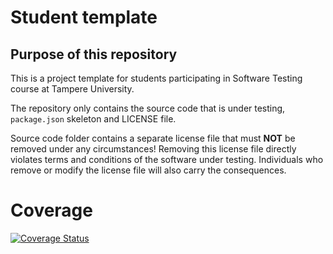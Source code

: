 # Student template

## Purpose of this repository

This is a project template for students participating in Software Testing course
at Tampere University.

The repository only contains the source code that is under testing, `package.json` skeleton
and LICENSE file.

Source code folder contains a separate license file that must **NOT** be removed under any circumstances!
Removing this license file directly violates terms and conditions of the software under testing.
Individuals who remove or modify the license file will also carry the consequences.

# Coverage 

[![Coverage Status](https://coveralls.io/repos/github/sashini-hettiarachchi/COMP.SE.200-2024-2025-1/badge.svg?branch=main)](https://coveralls.io/github/sashini-hettiarachchi/COMP.SE.200-2024-2025-1?branch=main)